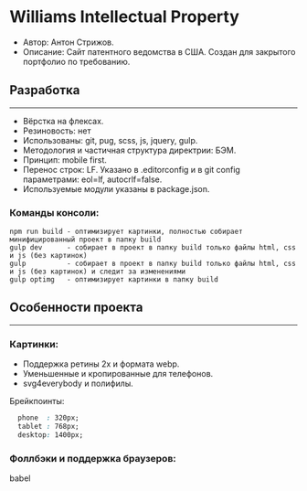 # Williams Intellectual Property
- Автор: Антон Стрижов.
- Описание: Сайт патентного ведомства в США. Создан для закрытого портфолио по требованию.
## Разработка
---
- Вёрстка на флексах.
- Резиновость: нет
- Использованы: git, pug, scss, js, jquery, gulp.
- Методология и частичная структура директрии: БЭМ. 
- Принцип: mobile first.
- Перенос строк: LF. Указано в .editorconfig и в git config параметрами: eol=lf, autocrlf=false.
- Используемые модули указаны в package.json.
### Команды консоли:
```
npm run build - оптимизирует картинки, полностью собирает минифицированный проект в папку build
gulp dev      - собирает в проект в папку build только файлы html, css и js (без картинок)
gulp          - собирает в проект в папку build только файлы html, css и js (без картинок) и следит за изменениями
gulp optimg   - оптимизирует картинки в папку build
```
## Особенности проекта
---
### Картинки:
- Поддержка ретины 2x и формата webp.
- Уменьшенные и кропированные для телефонов.
- svg4everybody и полифилы.

Брейкпоинты:
```css
  phone  : 320px;
  tablet : 768px;
  desktop: 1400px;
```
### Фоллбэки и поддержка браузеров:
babel